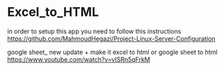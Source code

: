 # Excel_to_HTML

in order to setup this app you need to follow this instructions
https://github.com/MahmoudHegazi/Project-Linux-Server-Configuration


google sheet_ new update + make it excel to html or google sheet to html
https://www.youtube.com/watch?v=vISRn5qFrkM
